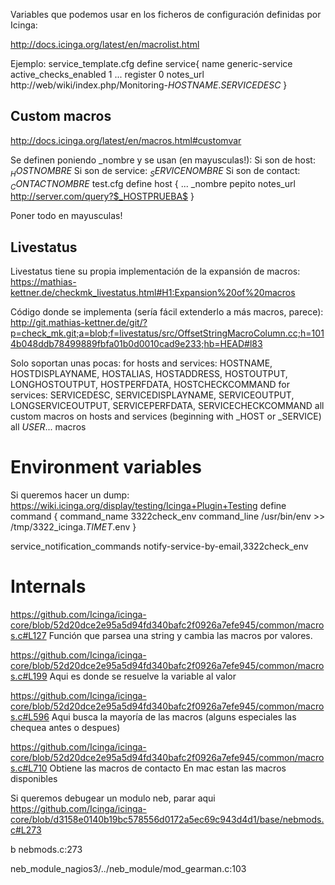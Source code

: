 Variables que podemos usar en los ficheros de configuración definidas por Icinga:

http://docs.icinga.org/latest/en/macrolist.html

Ejemplo:
service_template.cfg
define service{
        name                            generic-service
        active_checks_enabled           1
...
        register                        0
        notes_url                       http://web/wiki/index.php/Monitoring-$HOSTNAME$.$SERVICEDESC$
}


## Custom macros
http://docs.icinga.org/latest/en/macros.html#customvar

Se definen poniendo _nombre y se usan (en mayusculas!):
  Si son de host: $_HOSTNOMBRE$
  Si son de service: $_SERVICENOMBRE$
  Si son de contact: $_CONTACTNOMBRE$
test.cfg
define host {
    ...
    _nombre                        pepito
    notes_url                      http://server.com/query?$_HOSTPRUEBA$
}

Poner todo en mayusculas!

## Livestatus
Livestatus tiene su propia implementación de la expansión de macros:
https://mathias-kettner.de/checkmk_livestatus.html#H1:Expansion%20of%20macros

Código donde se implementa (sería fácil extenderlo a más macros, parece):
http://git.mathias-kettner.de/git/?p=check_mk.git;a=blob;f=livestatus/src/OffsetStringMacroColumn.cc;h=1014b048ddb78499889fbfa01b0d0010cad9e233;hb=HEAD#l83

Solo soportan unas pocas:
for hosts and services: HOSTNAME, HOSTDISPLAYNAME, HOSTALIAS, HOSTADDRESS, HOSTOUTPUT, LONGHOSTOUTPUT, HOSTPERFDATA, HOSTCHECKCOMMAND
for services: SERVICEDESC, SERVICEDISPLAYNAME, SERVICEOUTPUT, LONGSERVICEOUTPUT, SERVICEPERFDATA, SERVICECHECKCOMMAND
all custom macros on hosts and services (beginning with _HOST or _SERVICE)
all $USER...$ macros


# Environment variables
Si queremos hacer un dump:
https://wiki.icinga.org/display/testing/Icinga+Plugin+Testing
define command {
    command_name        3322check_env
    command_line        /usr/bin/env >> /tmp/3322_icinga.$TIMET$.env
}

service_notification_commands  notify-service-by-email,3322check_env



# Internals
https://github.com/Icinga/icinga-core/blob/52d20dce2e95a5d94fd340bafc2f0926a7efe945/common/macros.c#L127
Función que parsea una string y cambia las macros por valores.

https://github.com/Icinga/icinga-core/blob/52d20dce2e95a5d94fd340bafc2f0926a7efe945/common/macros.c#L199
Aqui es donde se resuelve la variable al valor

https://github.com/Icinga/icinga-core/blob/52d20dce2e95a5d94fd340bafc2f0926a7efe945/common/macros.c#L596
Aqui busca la mayoría de las macros (alguns especiales las chequea antes o despues)

https://github.com/Icinga/icinga-core/blob/52d20dce2e95a5d94fd340bafc2f0926a7efe945/common/macros.c#L710
Obtiene las macros de contacto
En mac estan las macros disponibles


Si queremos debugear un modulo neb, parar aqui https://github.com/Icinga/icinga-core/blob/d3158e0140b19bc578556d0172a5ec69c943d4d1/base/nebmods.c#L273

b nebmods.c:273

neb_module_nagios3/../neb_module/mod_gearman.c:103
